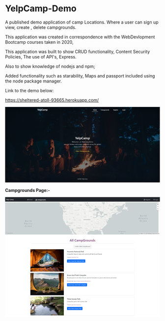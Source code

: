 # YelpCamp-Demo

A published demo application of camp Locations. Where a user can sign up view, create , delete campgrounds.

This application was created in correspondence with the WebDevlopment Bootcamp courses taken in 2020, 

This application was built to show CRUD functionality, Content Security Policies, The use of API's, Express.

Also to show knowledge of nodejs and npm;

Added functionality such as starability, Maps and passport included using the node package manager.

Link to the demo below:

https://sheltered-atoll-93665.herokuapp.com/

<a href="https://sheltered-atoll-93665.herokuapp.com/"><img src="./YelpCamp.png" /></a>



<strong>Campgrounds Page:-</strong>

<a href="https://sheltered-atoll-93665.herokuapp.com/campgrounds"><img src="./yelp.png" /></a>
